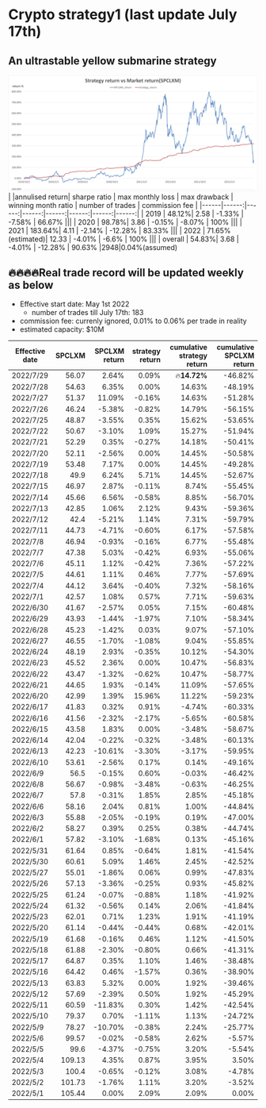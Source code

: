 # Crypto strategy1 (last update July 17th)

## An ultrastable yellow submarine strategy

![Alt text](https://github.com/oldjack233/crypto_strategy1/blob/main/images/vs%20marketv2.png)
| |annulised return|	sharpe ratio |	max monthly loss |	max drawback	| winning month ratio | number of trades | commission fee |
|------|------:|------:|------:|------:|------:|------:|------:|
|	2019	|	48.12%|	2.58	|	-1.33%	|	-7.58%	|	66.67%	|||
|	2020	|	98.78%|	3.86	|	-0.15%	|	-8.07%	|	100%	|||
|	2021	|	183.64%|	4.11	|	-2.14%	| -12.28%	|	83.33%	|||
|	2022	|	71.65%(estimated)|	12.33	|	-4.01%	|	-6.6%	|	100%	|||
|	overall	|	54.83%|	3.68	|	-4.01%	|	-12.28%	|	90.63%	|2948|0.04%(assumed)

## :fire::fire::fire::fire:Real trade record will be updated weekly as below
- Effective start date: May 1st 2022
  - number of trades till July 17th: 183
- commission fee: currenly ignored, 0.01% to 0.06% per trade in reality
- estimated capacity: $10M

|Effective date |	SPCLXM |	SPCLXM return |	strategy return	| cumulative strategy return |	cumulative SPCLXM return |
|------|------:|------:|------:|------:|------:|
|	2022/7/29	|	56.07	|	2.64%	|	0.09%	|	:fire:**14.72%**	|	-46.82%	|
|	2022/7/28	|	54.63	|	6.35%	|	0.00%	|	14.63%	|	-48.19%	|
|	2022/7/27	|	51.37	|	11.09%	|	-0.16%	|	14.63%	|	-51.28%	|
|	2022/7/26	|	46.24	|	-5.38%	|	-0.82%	|	14.79%	|	-56.15%	|
|	2022/7/25	|	48.87	|	-3.55%	|	0.35%	|	15.62%	|	-53.65%	|
|	2022/7/22	|	50.67	|	-3.10%	|	1.09%	|	15.27%	|	-51.94%	|
|	2022/7/21	|	52.29	|	0.35%	|	-0.27%	|	14.18%	|	-50.41%	|
|	2022/7/20	|	52.11	|	-2.56%	|	0.00%	|	14.45%	|	-50.58%	|
|	2022/7/19	|	53.48	|	7.17%	|	0.00%	|	14.45%	|	-49.28%	|
|	2022/7/18	|	49.9	|	6.24%	|	5.71%	|	14.45%	|	-52.67%	|
|	2022/7/15	|	46.97	|	2.87%	|	-0.11%	|	8.74%	|	-55.45%	|
|	2022/7/14	|	45.66	|	6.56%	|	-0.58%	|	8.85%	|	-56.70%	|
|	2022/7/13	|	42.85	|	1.06%	|	2.12%	|	9.43%	|	-59.36%	|
|	2022/7/12	|	42.4	|	-5.21%	|	1.14%	|	7.31%	|	-59.79%	|
|	2022/7/11	|	44.73	|	-4.71%	|	-0.60%	|	6.17%	|	-57.58%	|
|	2022/7/8	|	46.94	|	-0.93%	|	-0.16%	|	6.77%	|	-55.48%	|
|	2022/7/7	|	47.38	|	5.03%	|	-0.42%	|	6.93%	|	-55.06%	|
|	2022/7/6	|	45.11	|	1.12%	|	-0.42%	|	7.36%	|	-57.22%	|
|	2022/7/5	|	44.61	|	1.11%	|	0.46%	|	7.77%	|	-57.69%	|
|	2022/7/4	|	44.12	|	3.64%	|	-0.40%	|	7.32%	|	-58.16%	|
|	2022/7/1	|	42.57	|	1.08%	|	0.57%	|	7.71%	|	-59.63%	|
|	2022/6/30	|	41.67	|	-2.57%	|	0.05%	|	7.15%	|	-60.48%	|
|	2022/6/29	|	43.93	|	-1.44%	|	-1.97%	|	7.10%	|	-58.34%	|
|	2022/6/28	|	45.23	|	-1.42%	|	0.03%	|	9.07%	|	-57.10%	|
|	2022/6/27	|	46.55	|	-1.70%	|	-1.08%	|	9.04%	|	-55.85%	|
|	2022/6/24	|	48.19	|	2.93%	|	-0.35%	|	10.12%	|	-54.30%	|
|	2022/6/23	|	45.52	|	2.36%	|	0.00%	|	10.47%	|	-56.83%	|
|	2022/6/22	|	43.47	|	-1.32%	|	-0.62%	|	10.47%	|	-58.77%	|
|	2022/6/21	|	44.65	|	1.93%	|	-0.14%	|	11.09%	|	-57.65%	|
|	2022/6/20	|	42.99	|	1.39%	|	15.96%	|	11.22%	|	-59.23%	|
|	2022/6/17	|	41.83	|	0.32%	|	0.91%	|	-4.74%	|	-60.33%	|
|	2022/6/16	|	41.56	|	-2.32%	|	-2.17%	|	-5.65%	|	-60.58%	|
|	2022/6/15	|	43.58	|	1.83%	|	0.00%	|	-3.48%	|	-58.67%	|
|	2022/6/14	|	42.04	|	-0.22%	|	-0.32%	|	-3.48%	|	-60.13%	|
|	2022/6/13	|	42.23	|	-10.61%	|	-3.30%	|	-3.17%	|	-59.95%	|
|	2022/6/10	|	53.61	|	-2.56%	|	0.17%	|	0.14%	|	-49.16%	|
|	2022/6/9	|	56.5	|	-0.15%	|	0.60%	|	-0.03%	|	-46.42%	|
|	2022/6/8	|	56.67	|	-0.98%	|	-3.48%	|	-0.63%	|	-46.25%	|
|	2022/6/7	|	57.8	|	-0.31%	|	1.85%	|	2.85%	|	-45.18%	|
|	2022/6/6	|	58.16	|	2.04%	|	0.81%	|	1.00%	|	-44.84%	|
|	2022/6/3	|	55.88	|	-2.05%	|	-0.19%	|	0.19%	|	-47.00%	|
|	2022/6/2	|	58.27	|	0.39%	|	0.25%	|	0.38%	|	-44.74%	|
|	2022/6/1	|	57.82	|	-3.10%	|	-1.68%	|	0.13%	|	-45.16%	|
|	2022/5/31	|	61.64	|	0.85%	|	-0.64%	|	1.81%	|	-41.54%	|
|	2022/5/30	|	60.61	|	5.09%	|	1.46%	|	2.45%	|	-42.52%	|
|	2022/5/27	|	55.01	|	-1.86%	|	0.06%	|	0.99%	|	-47.83%	|
|	2022/5/26	|	57.13	|	-3.36%	|	-0.25%	|	0.93%	|	-45.82%	|
|	2022/5/25	|	61.24	|	-0.07%	|	-0.88%	|	1.18%	|	-41.92%	|
|	2022/5/24	|	61.32	|	-0.56%	|	0.14%	|	2.06%	|	-41.84%	|
|	2022/5/23	|	62.01	|	0.71%	|	1.23%	|	1.91%	|	-41.19%	|
|	2022/5/20	|	61.14	|	-0.44%	|	-0.44%	|	0.68%	|	-42.01%	|
|	2022/5/19	|	61.68	|	-0.16%	|	0.46%	|	1.12%	|	-41.50%	|
|	2022/5/18	|	61.88	|	-2.30%	|	-0.80%	|	0.66%	|	-41.31%	|
|	2022/5/17	|	64.87	|	0.35%	|	1.10%	|	1.46%	|	-38.48%	|
|	2022/5/16	|	64.42	|	0.46%	|	-1.57%	|	0.36%	|	-38.90%	|
|	2022/5/13	|	63.83	|	5.32%	|	0.00%	|	1.92%	|	-39.46%	|
|	2022/5/12	|	57.69	|	-2.39%	|	0.50%	|	1.92%	|	-45.29%	|
|	2022/5/11	|	60.59	|	-11.83%	|	0.30%	|	1.42%	|	-42.54%	|
|	2022/5/10	|	79.37	|	0.70%	|	-1.11%	|	1.13%	|	-24.72%	|
|	2022/5/9	|	78.27	|	-10.70%	|	-0.38%	|	2.24%	|	-25.77%	|
|	2022/5/6	|	99.57	|	-0.02%	|	-0.58%	|	2.62%	|	-5.57%	|
|	2022/5/5	|	99.6	|	-4.37%	|	-0.75%	|	3.20%	|	-5.54%	|
|	2022/5/4	|	109.13	|	4.35%	|	0.87%	|	3.95%	|	3.50%	|
|	2022/5/3	|	100.4	|	-0.65%	|	-0.12%	|	3.08%	|	-4.78%	|
|	2022/5/2	|	101.73	|	-1.76%	|	1.11%	|	3.20%	|	-3.52%	|
|	2022/5/1	|	105.44	|	0.00%	|	2.09%	|	2.09%	|	0.00%	|
